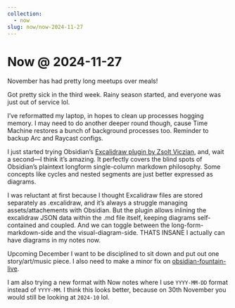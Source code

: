 ```yaml
---
collection:
  - now
slug: now/now-2024-11-27
---
```

# Now @ 2024-11-27

November has had pretty long meetups over meals!

Got pretty sick in the third week. Rainy season started, and everyone was just out of service lol.

I’ve reformatted my laptop, in hopes to clean up processes hogging memory. I may need to do another deeper round though, cause Time Machine restores a bunch of background processes too. Reminder to backup Arc and Raycast configs.

I just started trying Obsidian’s [Excalidraw plugin by Zsolt Viczian](https://github.com/zsviczian/obsidian-excalidraw-plugin), and, wait a second—I think it’s amazing. It perfectly covers the blind spots of Obsidian’s plaintext longform single-column markdown philosophy. Some concepts like cycles and nested segments are just better expressed as diagrams.

I was reluctant at first because I thought Excalidraw files are stored separately as .excalidraw, and it’s always a struggle managing assets/attachements with Obsidian. But the plugin allows inlining the excalidraw JSON data within the .md file itself, keeping diagrams self-contained and coupled. And we can toggle between the long-form-markdown-side and the visual-diagram-side. THATS INSANE I actually can have diagrams in my notes now.

Upcoming December I want to be disciplined to sit down and put out one story/art/music piece. I also need to make a minor fix on [obsidian-fountain-live](https://github.com/chuangcaleb/obsidian-fountain-editor).

I am also trying a new format with Now notes where I use `YYYY-MM-DD` format instead of `YYYY-MM`. I think this looks better, because on 30th November you would still be looking at `2024-10` lol.
